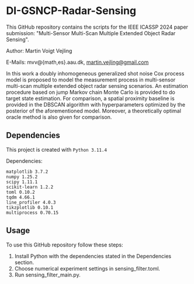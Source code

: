 # DI-GSNCP-Radar-Sensing
This GitHub repository contains the scripts for the IEEE ICASSP 2024 paper submission: "Multi-Sensor Multi-Scan Multiple Extended Object Radar Sensing".

Author:	Martin Voigt Vejling

E-Mails:	mvv@{math,es}.aau.dk, martin.vejling@gmail.com

In this work a doubly inhomogeneous generalized shot noise Cox process model is proposed to model the measurement process in multi-sensor multi-scan multiple extended object radar sensing scenarios. An estimation procedure based on jump Markov chain Monte Carlo is provided to do target state estimation. For comparison, a spatial proximity baseline is provided in the DBSCAN algorithm with hyperparameters optimized by the posterior of the aforementioned model. Moreover, a theoretically optimal oracle method is also given for comparison.

## Dependencies
This project is created with `Python 3.11.4`

Dependencies:
```
matplotlib 3.7.2
numpy 1.25.2
scipy 1.11.1
scikit-learn 1.2.2
toml 0.10.2
tqdm 4.66.1
line_profiler 4.0.3
tikzplotlib 0.10.1
multiprocess 0.70.15
```

## Usage
To use this GitHub repository follow these steps:

1) Install Python with the dependencies stated in the Dependencies section.
2) Choose numerical experiment settings in sensing_filter.toml.
3) Run sensing_filter_main.py.
